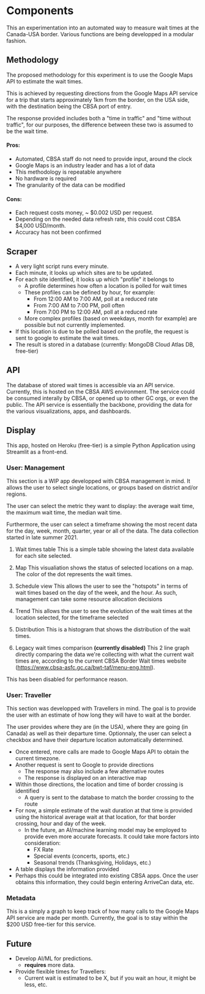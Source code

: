 # Components
This an experimentation into an automated way to measure wait times at the Canada-USA border. Various functions are being developped in a modular fashion.
## Methodology
The proposed methodology for this experiment is to use the Google Maps API to estimate the wait times.

This is achieved by requesting directions from the Google Maps API service for a trip that starts approximately 1km from the border, on the USA side, with the destination being the CBSA port of entry.

The response provided includes both a "time in traffic" and "time without traffic", for our purposes, the difference between these two is assumed to be the wait time.

#### Pros:
- Automated, CBSA staff do not need to provide input, around the clock
- Google Maps is an industry leader and has a lot of data
- This methodology is repeatable anywhere
- No hardware is required
- The granularity of the data can be modified
#### Cons:
- Each request costs money, ~ $0.002 USD per request.
 - Depending on the needed data refresh rate, this could cost CBSA $4,000 USD/month.
- Accuracy has not been confirmed
## Scraper
- A very light script runs every minute.
- Each minute, it looks up which sites are to be updated.
- For each site identified, it looks up which "profile" it belongs to
    - A profile determines how often a location is polled for wait times
    - These profiles can be defined by hour, for example:
        - From 12:00 AM to 7:00 AM, poll at a reduced rate
        - From 7:00 AM to 7:00 PM, poll often
        - From 7:00 PM to 12:00 AM, poll at a reduced rate
    - More complex profiles (based on weekdays, month for example) are possible but not currently implemented.
- If this location is due to be polled based on the profile, the request is sent to google to estimate the wait times.
- The result is stored in a database (currently: MongoDB Cloud Atlas DB, free-tier)


## API
The database of stored wait times is accessible via an API service. Currently, this is hosted on the CBSA AWS environment. The service could be consumed interally by CBSA, or opened up to other GC orgs, or even the public. The API service is essentially the backbone, providing the data for the various visualizations, apps, and dashboards.
## Display
This app, hosted on Heroku (free-tier) is a simple Python Application using Streamlit as a front-end.
### User: Management
This section is a WIP app developped with CBSA management in mind. It allows the user to select single locations, or groups based on district and/or regions.

The user can select the metric they want to display: the average wait time, the maximum wait time, the median wait time.

Furthermore, the user can select a timeframe showing the most recent data for the day, week, month, quarter, year or all of the data. The data collection started in late summer 2021.



1. Wait times table
This is a simple table showing the latest data available for each site selected.

2. Map
This visualiation shows the status of selected locations on a map. The color of the dot represents the wait times.

3. Schedule view
This allows the user to see the "hotspots" in terms of wait times based on the day of the week, and the hour. As such, management can take some resource allocation decisions

4. Trend
This allows the user to see the evolution of the wait times at the location selected, for the timeframe selected

5. Distribution
This is a histogram that shows the distribution of the wait times.

6. Legacy wait times comparison **(currently disabled)**
This 2 line graph directly comparing the data we're collecting with what the current wait times are, according to the current CBSA Border Wait times website (https://www.cbsa-asfc.gc.ca/bwt-taf/menu-eng.html).

This has been disabled for performance reason.




### User: Traveller
This section was developped with Travellers in mind. The goal is to provide the user with an estimate of how long they will have to wait at the border.

The user provides where they are (in the USA), where they are going (in Canada) as well as their departure time. Optionnaly, the user can select a checkbox and have their departure location automatically determined. 

- Once entered, more calls are made to Google Maps API to obtain the current timezone. 
- Another request is sent to Google to provide directions
    - The response may also include a few alternative routes
    - The response is displayed on an interactive map 
- Within those directions, the location and time of border crossing is identified
    - A query is sent to the database to match the border crossing to the route
- For now, a simple estimate of the wait duration at that time is provided using the historical average wait at that location, for that border crossing, hour and day of the week.
    - In the future, an AI/machine learning model may be employed to provide even more accurate forecasts. It could take more factors into consideration:
        - FX Rate
        - Special events (concerts, sports, etc.)
        - Seasonal trends (Thanksgiving, Holidays, etc.)
- A table displays the information provided
- Perhaps this could be integrated into existing CBSA apps. Once the user obtains this information, they could begin entering ArriveCan data, etc.


### Metadata
This is a simply a graph to keep track of how many calls to the Google Maps API service are made per month. Currently, the goal is to stay within the $200 USD free-tier for this service. 

## Future
- Develop AI/ML for predictions.
    - **requires** more data.
- Provide flexible times for Travellers:
    - Current wait is estimated to be X, but if you wait an hour, it might be less, etc.
